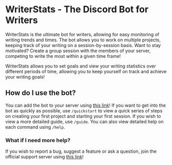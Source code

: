 # WriterStats - The Discord Bot for Writers

WriterStats is the ultimate bot for writers, allowing for easy monitoring of writing trends and times. The bot allows you to work on multiple projects, keeping track of your writing on a session-by-session basis. Want to stay motivated? Create a group session with the members of your server, competing to write the most within a given time frame!

WriterStats allows you to set goals and view your writing statistics over different periods of time, allowing you to keep yourself on track and achieve your writing goals!

## How do I use the bot?

You can add the bot to your server using [this link](https://discord.com/api/oauth2/authorize?client_id=1036812361677410377&permissions=415068638272&scope=bot%20applications.commands)! If you want to get into the bot as quickly as possible, use `/quickstart` to view a quick series of steps on creating your first project and starting your first session. If you wish to view a more detailed guide, use `/guide`. You can also view detailed help on each command using `/help`.

### What if I need more help?

If you wish to report a bug, suggest a feature or ask a question, join the official support server using [this link](https://discord.gg/H2C7rem29c)!
